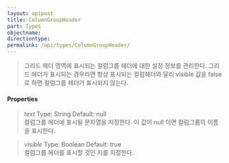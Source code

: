 ```yaml
---
layout: apipost
title: ColumnGroupHeader
part: Types
objectname: 
directiontype: 
permalink: /api/types/ColumnGroupHeader/
---
```



> 그리드 헤더 영역에 표시되는 컬럼그룹 헤더에 대한 설정 정보를 관리한다.
> 그리드 헤더가 표시되는 경우라면 항상 표시되는 컬럼헤더와 달리 visible 값을 false로 하면 컬럼그룹 헤더가 표시되지 않는다.

#### Properties

> *text*
> Type: String 
> Default: null    
> 컬럼그룹 헤더에 표시될 문자열을 지정한다. 이 값이 null 이면  컬럼그룹의 이름을 표시한다.

> *visible*
> Type: Boolean 
> Default: true    
> 컬럼그룹 헤더를 표시할 것인 지를 지정한다. 


